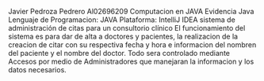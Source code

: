 Javier Pedroza Pedrero Al02696209
Computacion en JAVA
Evidencia Java
Lenguaje de Programacion: JAVA
Plataforma: IntelliJ IDEA
sistema de administración de citas para un consultorio clínico
El funcionamiento del sistema es para dar de alta a doctores y pacientes, 
la realizacion de la creacion de citar con su respectiva fecha y hora e informacion
del nombren del paciente y el nombre del doctor.
Todo sera controlado mediante Accesos por medio de Administradores que manejaran la informacion
y los datos necesarios.